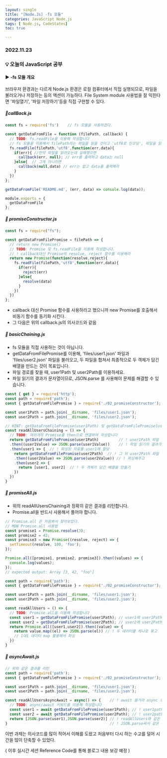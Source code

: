 ```yaml
---
layout: single
title: "[Node.Js] -fs 모듈"
categories: JavaScript Node.js
tags: [ Node.js, CodeStates]
toc: true

---
```


### 2022.11.23

### 💡  오늘의 JavaScript 공부 

#### ▶️ -fs 모듈 개요 

브라우저 환경과는 다르게 Node.js 환경은 로컬 컴퓨터에서 직접 실행되므로, 파일을 불러오거나 저장하는 등의 액션이 가능하다. File System module 사용법을 잘 익힌다면 '파일열기', '파일 저장하기'등을 직접 구현할 수 있다. 

##### 📌callBack.js

```js
const fs = require('fs')	// fs 모듈을 사용하겠다. 

const getDataFromFile = function (filePath, callback) {
  // TODO: fs.readFile을 이용해 작성합니다
  // fs 모듈을 이용해서 filePath라는 파일을 읽을 것이고 'utf8로 인코딩', 파일을 읽은 후 호출하는 콜백함수
  fs.readFile(filePath,'utf8',function(err,data){   
    if(err){ //만약 파일을 읽어오는데 실패했으면 
      callback(err, null); // err를 출력하고 data는 null
    }else{  // 그게 아니라면 
      callback(null,data) // err는 없고 data를 출력해라 
    }
  })
};

getDataFromFile('README.md', (err, data) => console.log(data));

module.exports = {
  getDataFromFile
};
```



##### 📌 promiseConstructor.js

```js
const fs = require("fs");

const getDataFromFilePromise = filePath => {
  // return new Promise()
  // TODO: Promise 및 fs.readFile을 이용해 작성합니다.
  // ! callback대신 Promise의 resolve, reject 함수를 이용해라
  return new Promise(function(resolve,reject){
    fs.readFile(filePath,'utf8',function(err,data){
      if(err){
        reject(err)
      }else{
        resolve(data)
      }
    })
  })
};
```

* callback 대신 Promise 함수를 사용하라고 했으니까 new Promise를 호출해서 비동기 함수를 동기화 시킨다. 
* 그 다음은 위의 callback.js의 의사코드와 같음 

##### 📌 basicChaining.js

* fs 모듈을 직접 사용하는 것이 아닙니다. 
* getDataFromFilePromise를 이용해, 'files/user1.json' 파일과 'files/user2.json' 파일을 불러오고,  두 파일을 합쳐서 최종적으로 두 객체가 담긴 배열을 만드는 것이 목표입니다.
* 파일 경로를 찾을 때, user1Path 및 user2Path를 이용하세요.
* 파일 읽기의 결과가 문자열이므로, JSON.parse 를 사용해야 문제를 해결할 수 있습니다.

```js
const { get } = require('http');
const path = require('path');
const { getDataFromFilePromise } = require('./02_promiseConstructor');

const user1Path = path.join(__dirname, 'files/user1.json');
const user2Path = path.join(__dirname, 'files/user2.json');

// HINT: getDataFromFilePromise(user1Path) 및 getDataFromFilePromise(user2Path)를 이용해 작성합니다
const readAllUsersChaining = () => {
  // TODO: 여러개의 Promise를 then으로 연결하여 작성합니다
  return getDataFromFilePromise(user1Path)         // ! user1Path 파일 받아오기
  .then((user1Value) => JSON.parse(user1Value))    // ! 파일 읽기의 결과가 문자열이므로, JSON.parse 를 사용
  .then(user1 => {  // ! 파싱된 자료를 user1에 할당 
    return getDataFromFilePromise(user2Path)  // ! 그 뒤 user2Path 파일 받아오기
    .then((user2Value) => JSON.parse(user2Value)) // ! 파싱해주고
    .then(user2 => { 
      return [user1, user2]  // ! 두 객체가 담긴 배열을 만들기
    })
  })
}
```

 

##### 📌 promiseAll.js

* 위의 readAllUsersChaining과 정확히 같은 결과를 리턴합니다. 
* Promise.all을 반드시 사용해서 풀어야 합니다. 

```js
// Promise.all 은 처음봐서 찾아보았다. 
// MDN Promise.all 사용법
const promise1 = Promise.resolve(3);
const promise2 = 42;
const promise3 = new Promise((resolve, reject) => {
  setTimeout(resolve, 100, 'foo');
});

Promise.all([promise1, promise2, promise3]).then((values) => {
  console.log(values);
});
// expected output: Array [3, 42, "foo"]
```

```js
const path = require('path');
const { getDataFromFilePromise } = require('./02_promiseConstructor');

const user1Path = path.join(__dirname, 'files/user1.json');
const user2Path = path.join(__dirname, 'files/user2.json');

const readAllUsers = () => {
  // TODO: Promise.all을 이용해 작성합니다
  const user1 = getDataFromFilePromise(user1Path); // user1에 user1Path 파일을 불러와서 할당
  const user2 = getDataFromFilePromise(user2Path); // user2에 user2Path 파일을 불러와서 할당 
  return Promise.all([user1,user2]).then((value) => {
    return value.map((el) => JSON.parse(el)) // ! 두 데이터를 하나로 묶고 
    // 1대1 데이터 map 활용해서 파싱 
  })
}
```



##### 📌 asyncAwait.js

```js
// 위와 같은 결과를 리턴 
const path = require('path');
const { getDataFromFilePromise } = require('./02_promiseConstructor');

const user1Path = path.join(__dirname, 'files/user1.json');
const user2Path = path.join(__dirname, 'files/user2.json');

const readAllUsersAsyncAwait = async() => {    // ! await 쓸거라 async 호출?
  // TODO: async/await 키워드를 이용해 작성합니다
  const user1 = await getDataFromFilePromise(user1Path); // ! user1path 받아오고
  const user2 = await getDataFromFilePromise(user2Path); // ! user2path 받아오고
  return [JSON.parse(user1),JSON.parse(user2)] // ! readAllUsers와 같은 결과를 리턴합니다.
}                                              // ! JSON.parse써서 같은 배열로 묶어주란 얘기
```



이번 과제는 의사코드를 많이 적어서 이해를 도왔고 처음부터 다시 하는 수고를 덜어 시간을 많이 단축할 수 있었다. 

( 이후 실시간 세션 Reference Code를 통해 블로그 내용 보강 예정 )
